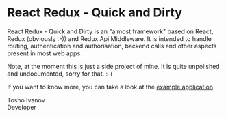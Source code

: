 # React Redux - Quick and Dirty

React Redux - Quick and Dirty is an "almost framework" based on React, Redux (obviously :-)) and Redux Api Middleware. 
It is intended to handle routing, authentication and authorisation, backend calls and other aspects present in most web apps. 

Note, at the moment this is just a side project of mine. It is quite unpolished and undocumented, sorry for that. :-(

If you want to know more, you can take a look at the [example application](https://github.com/tosho-ait/rr-qd-example-auth/blob/master/README.md) 

Tosho Ivanov <br>
Developer